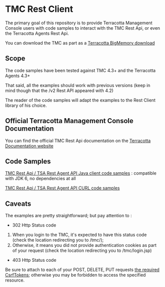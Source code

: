 TMC Rest Client
===============

The primary goal of this repository is to provide Terracotta Management Console users with code samples to interact with the TMC Rest Api, or even the Terracotta Agents Rest Api.

You can download the TMC as part as a [Terracotta BigMemory download](http://terracotta.org/downloads)

Scope
-----

The code samples have been tested against TMC 4.3+ and the Terracotta Agents 4.3+

That said, all the examples should work with previous versions (keep in mind though that the /v2 Rest API appeared with 4.2)

The reader of the code samples will adapt the examples to the Rest Client library of his choice.


Official Terracotta Management Console Documentation
----------------------------------------------------

You can find the official TMC Rest Api documentation on the [Terracotta Documentation website](http://terracotta.org/generated/4.3.1/html/bmm-all/#page/bigmemory-max-webhelp%2F_bigmem_max_all.1.497.html%23)


Code Samples
------------

[TMC Rest Api / TSA Rest Agent API Java client code samples](/jdk-no-dependencies-code-samples/) : compatible with JDK 6, no dependencies at all

[TMC Rest Api / TSA Rest Agent API CURL code samples](/curl.md)

Caveats
-------

The examples are pretty straightforward; but pay attention to :

* 302 Http Status code

1) When you login to the TMC, it's expected to have this status code (check the location redirecting you to /tmc/);
2) Otherwise, it means you did not provide authentication cookies as part of your request (check the location redirecting you to /tmc/login.jsp)

* 403 Http Status code

Be sure to attach to each of your POST, DELETE, PUT requests [the required CsrfTokens](http://terracotta.org/generated/4.3.1/html/bmm-all/#page/bigmemory-max-webhelp%2Fco-uri_security_for_api_without_tmc.html); otherwise you may be forbidden to access the specified resource.
